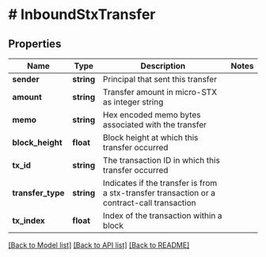 # # InboundStxTransfer

## Properties

Name | Type | Description | Notes
------------ | ------------- | ------------- | -------------
**sender** | **string** | Principal that sent this transfer |
**amount** | **string** | Transfer amount in micro-STX as integer string |
**memo** | **string** | Hex encoded memo bytes associated with the transfer |
**block_height** | **float** | Block height at which this transfer occurred |
**tx_id** | **string** | The transaction ID in which this transfer occurred |
**transfer_type** | **string** | Indicates if the transfer is from a stx-transfer transaction or a contract-call transaction |
**tx_index** | **float** | Index of the transaction within a block |

[[Back to Model list]](../../README.md#models) [[Back to API list]](../../README.md#endpoints) [[Back to README]](../../README.md)

